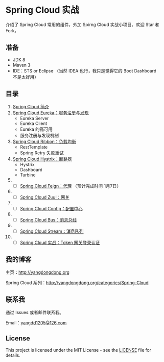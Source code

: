 # Spring Cloud 实战

介绍了 Spring Cloud 常用的组件，外加 Spirng Cloud 实战小项目。欢迎 Star 和 Fork。

## 准备

* JDK 8
* Maven 3
* IDE：STS or Eclipse （当然 IDEA 也行，我只是觉得它的 Boot Dashboard 不是太好用）

## 目录

1. [Spring Cloud 简介](http://yangdongdong.org/2017/12/17/introduction-to-spring-cloud)
2. [Spring Cloud Eureka：服务注册与发现](http://yangdongdong.org/2017/12/20/spring-cloud-eureka)
   * Eureka Server
   * Eureka Client
   * Eureka 的高可用
   * 服务注册与发现机制
3. [Spring Cloud Ribbon：负载均衡](http://yangdongdong.org/2017/12/23/spring-cloud-ribbon/)
   * RestTemplate
   * Spring Retry 失败重试
4. [Spring Cloud Hystrix：断路器](http://yangdongdong.org/2017/12/30/spring-cloud-hystrix/)
   * Hystrix
   * Dashboard
   * Turbine
5. - [ ] [Spring Cloud Feign：代理](#) （预计完成时间 1月7日）
6. - [ ] [Spring Cloud Zuul：网关](#)
7. - [ ] [Spring Cloud Config：配置中心](#)
8. - [ ] [Spring Cloud Bus：消息总线](#)
8. - [ ] [Spring Cloud Stream：消息队列](#)
9. - [ ] [Spring Cloud 实战：Token 网关登录认证](#)

## 我的博客

主页：http://yangdongdong.org

Spring Cloud 系列：http://yangdongdong.org/categories/Spring-Cloud

## 联系我
通过 Issues 或者邮件联系我。

Email：yangdd1205@126.com

## License

This project is licensed under the MIT License - see the [LiCENSE](https://github.com/yangdd1205/spring-cloud-master/blob/master/LICENSE) file for details.
